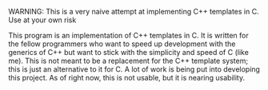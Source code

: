 WARNING: This is a very naive attempt at implementing C++ templates in C. Use at your own risk

This program is an implementation of C++ templates in C. It is written for the fellow programmers who want to speed up development with the generics of C++ but want to stick with the simplicity and speed of C (like me). This is not meant to be a replacement for the C++ template system; this is just an alternative to it for C. A lot of work is being put into developing this project. As of right now, this is not usable, but it is nearing usability.
